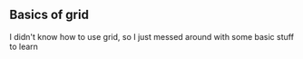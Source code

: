 ## Basics of grid

I didn't know how to use grid, so I just messed around with some basic stuff to learn
